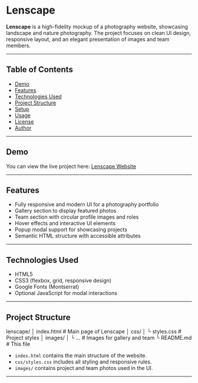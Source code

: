 # Lenscape

**Lenscape** is a high-fidelity mockup of a photography website, showcasing landscape and nature photography. The project focuses on clean UI design, responsive layout, and an elegant presentation of images and team members.

---

## Table of Contents

- [Demo](#demo)
- [Features](#features)
- [Technologies Used](#technologies-used)
- [Project Structure](#project-structure)
- [Setup](#setup)
- [Usage](#usage)
- [License](#license)
- [Author](#author)

---

## Demo

You can view the live project here: [Lenscape Website](https://talal.website/projects/lenscape/)  

---

## Features

- Fully responsive and modern UI for a photography portfolio
- Gallery section to display featured photos
- Team section with circular profile images and roles
- Hover effects and interactive UI elements
- Popup modal support for showcasing projects
- Semantic HTML structure with accessible attributes

---

## Technologies Used

- HTML5
- CSS3 (flexbox, grid, responsive design)
- Google Fonts (Montserrat)
- Optional JavaScript for modal interactions

---

## Project Structure

lenscape/
│ index.html # Main page of Lenscape
│ css/
│ └ styles.css # Project styles
│ images/
│ └ ... # Images for gallery and team
└ README.md # This file

- `index.html` contains the main structure of the website.  
- `css/styles.css` includes all styling and responsive rules.  
- `images/` contains project and team photos used in the UI.  

---
